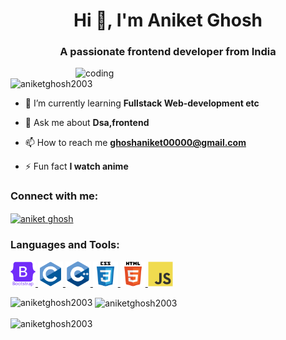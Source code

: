 
<h1 align="center">Hi 👋, I'm Aniket Ghosh</h1>
<h3 align="center">A passionate frontend developer from India</h3>

<img align="right" alt = "coding" width = "400" src= "(https://user-images.githubusercontent.com/55389276/140866485-8fb1c876-9a8f-4d6a-98dc-08c4981eaf70.gif)
">


<p align="left"> <img src="https://komarev.com/ghpvc/?username=aniketghosh2003&label=Profile%20views&color=0e75b6&style=flat" alt="aniketghosh2003" /> </p>

- 🌱 I’m currently learning **Fullstack Web-development etc**

- 💬 Ask me about **Dsa,frontend**

- 📫 How to reach me **ghoshaniket00000@gmail.com**

- ⚡ Fun fact **I watch anime**

<h3 align="left">Connect with me:</h3>
<p align="left">
<a href="https://linkedin.com/in/aniket ghosh" target="blank"><img align="center" src="https://raw.githubusercontent.com/rahuldkjain/github-profile-readme-generator/master/src/images/icons/Social/linked-in-alt.svg" alt="aniket ghosh" height="30" width="40" /></a>
</p>

<h3 align="left">Languages and Tools:</h3>
<p align="left"> <a href="https://getbootstrap.com" target="_blank" rel="noreferrer"> <img src="https://raw.githubusercontent.com/devicons/devicon/master/icons/bootstrap/bootstrap-plain-wordmark.svg" alt="bootstrap" width="40" height="40"/> </a> <a href="https://www.cprogramming.com/" target="_blank" rel="noreferrer"> <img src="https://raw.githubusercontent.com/devicons/devicon/master/icons/c/c-original.svg" alt="c" width="40" height="40"/> </a> <a href="https://www.w3schools.com/cpp/" target="_blank" rel="noreferrer"> <img src="https://raw.githubusercontent.com/devicons/devicon/master/icons/cplusplus/cplusplus-original.svg" alt="cplusplus" width="40" height="40"/> </a> <a href="https://www.w3schools.com/css/" target="_blank" rel="noreferrer"> <img src="https://raw.githubusercontent.com/devicons/devicon/master/icons/css3/css3-original-wordmark.svg" alt="css3" width="40" height="40"/> </a> <a href="https://www.w3.org/html/" target="_blank" rel="noreferrer"> <img src="https://raw.githubusercontent.com/devicons/devicon/master/icons/html5/html5-original-wordmark.svg" alt="html5" width="40" height="40"/> </a> <a href="https://developer.mozilla.org/en-US/docs/Web/JavaScript" target="_blank" rel="noreferrer"> <img src="https://raw.githubusercontent.com/devicons/devicon/master/icons/javascript/javascript-original.svg" alt="javascript" width="40" height="40"/> </a> </p>

<p><img align="left" src="https://github-readme-stats.vercel.app/api/top-langs?username=aniketghosh2003&show_icons=true&locale=en&layout=compact" alt="aniketghosh2003" /></p>

<p>&nbsp;<img align="center" src="https://github-readme-stats.vercel.app/api?username=aniketghosh2003&show_icons=true&locale=en" alt="aniketghosh2003" /></p>

<p><img align="center" src="https://github-readme-streak-stats.herokuapp.com/?user=aniketghosh2003&" alt="aniketghosh2003" /></p>

